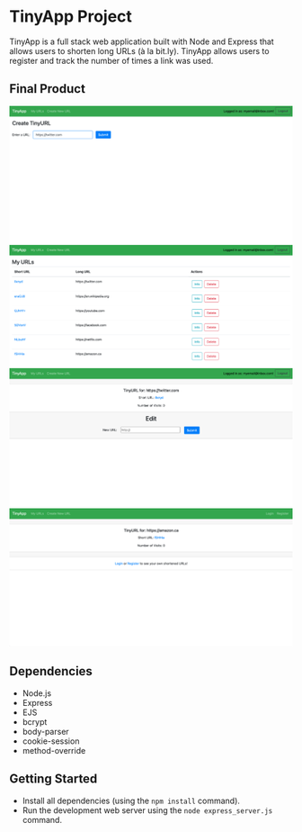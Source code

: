 # TinyApp Project

TinyApp is a full stack web application built with Node and Express that allows users to shorten long URLs (à la bit.ly). TinyApp allows users to register and track the number of times a link was used.

## Final Product

![Create a short URL quickly and easily!](https://github.com/davidclaveau/tinyapp/raw/master/docs/create_shortURL.png)
![See all of the URLs you create!](https://github.com/davidclaveau/tinyapp/raw/master/docs/shortURLS_page.png)
![Edit your short URLs link and see how many visits they have!](https://github.com/davidclaveau/tinyapp/raw/master/docs/each_shortURL_options.png)
![Visitors to your short URL page can only see the link and number of visits](https://github.com/davidclaveau/tinyapp/raw/master/docs/non_user_shortURL_page.png)

## Dependencies

- Node.js
- Express
- EJS
- bcrypt
- body-parser
- cookie-session
- method-override

## Getting Started

- Install all dependencies (using the `npm install` command).
- Run the development web server using the `node express_server.js` command.